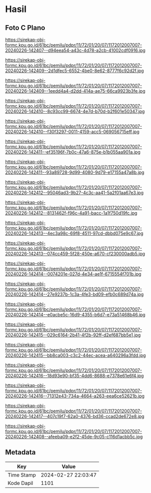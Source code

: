 # Hasil

## Foto C Plano

https://sirekap-obj-formc.kpu.go.id/61bc/pemilu/pdpr/11/72/01/20/07/1172012007007-20240226-142407--d94eea54-a43c-4d78-a2cb-41002cdf0916.jpg

https://sirekap-obj-formc.kpu.go.id/61bc/pemilu/pdpr/11/72/01/20/07/1172012007007-20240226-142409--2d1dfec5-6552-4be0-8e62-8777f6c92d2f.jpg

https://sirekap-obj-formc.kpu.go.id/61bc/pemilu/pdpr/11/72/01/20/07/1172012007007-20240226-142409--1eedd4a4-d2dd-414a-ae75-66ca9923b3fe.jpg

https://sirekap-obj-formc.kpu.go.id/61bc/pemilu/pdpr/11/72/01/20/07/1172012007007-20240226-142410--8c93cc99-6674-4e7d-b70d-b2f601e50347.jpg

https://sirekap-obj-formc.kpu.go.id/61bc/pemilu/pdpr/11/72/01/20/07/1172012007007-20240226-142410--f30f3297-0011-4159-acc5-069056715eff.jpg

https://sirekap-obj-formc.kpu.go.id/61bc/pemilu/pdpr/11/72/01/20/07/1172012007007-20240226-142411--ef35196f-7b0c-47a6-875e-b1b055aa901a.jpg

https://sirekap-obj-formc.kpu.go.id/61bc/pemilu/pdpr/11/72/01/20/07/1172012007007-20240226-142411--93a89728-9d99-4080-9d79-e17155a47a8b.jpg

https://sirekap-obj-formc.kpu.go.id/61bc/pemilu/pdpr/11/72/01/20/07/1172012007007-20240226-142412--95046ad3-9b27-4c3c-aa41-5a2f01aa67e3.jpg

https://sirekap-obj-formc.kpu.go.id/61bc/pemilu/pdpr/11/72/01/20/07/1172012007007-20240226-142412--8131462f-f96c-4a91-bacc-1a1f750d19fc.jpg

https://sirekap-obj-formc.kpu.go.id/61bc/pemilu/pdpr/11/72/01/20/07/1172012007007-20240226-142413--4ec3a98c-69f8-4511-97cd-dbbd075e9c67.jpg

https://sirekap-obj-formc.kpu.go.id/61bc/pemilu/pdpr/11/72/01/20/07/1172012007007-20240226-142413--074cc459-5f28-450e-a670-cf230000adb5.jpg

https://sirekap-obj-formc.kpu.go.id/61bc/pemilu/pdpr/11/72/01/20/07/1172012007007-20240226-142414--0074201e-027d-4e34-ae1f-6715554f701b.jpg

https://sirekap-obj-formc.kpu.go.id/61bc/pemilu/pdpr/11/72/01/20/07/1172012007007-20240226-142414--27e9237b-1c3a-4fe3-bd09-efb0c689d74a.jpg

https://sirekap-obj-formc.kpu.go.id/61bc/pemilu/pdpr/11/72/01/20/07/1172012007007-20240226-142414--e0acbe5c-16d9-4355-b6d7-e73a51468b46.jpg

https://sirekap-obj-formc.kpu.go.id/61bc/pemilu/pdpr/11/72/01/20/07/1172012007007-20240226-142415--029c6164-2b41-4f2b-92ff-d2ef687bb5e1.jpg

https://sirekap-obj-formc.kpu.go.id/61bc/pemilu/pdpr/11/72/01/20/07/1172012007007-20240226-142415--bb8ca003-c3c2-44ec-acea-a640296a3fdd.jpg

https://sirekap-obj-formc.kpu.go.id/61bc/pemilu/pdpr/11/72/01/20/07/1172012007007-20240226-142416--18d93e90-bf35-4dd6-8688-e7378e61e6f4.jpg

https://sirekap-obj-formc.kpu.go.id/61bc/pemilu/pdpr/11/72/01/20/07/1172012007007-20240226-142416--71312e43-734a-4664-a263-eea6ce52621b.jpg

https://sirekap-obj-formc.kpu.go.id/61bc/pemilu/pdpr/11/72/01/20/07/1172012007007-20240226-142417--407c19f7-62a0-4376-bd36-ccad2de672e8.jpg

https://sirekap-obj-formc.kpu.go.id/61bc/pemilu/pdpr/11/72/01/20/07/1172012007007-20240226-142408--afeeba09-e2f2-45de-9c05-c116d1acbb5c.jpg


## Metadata

| Key        | Value               |
| ---------- | ------------------- |
| Time Stamp | 2024-02-27 22:03:47 |
| Kode Dapil | 1101                |



